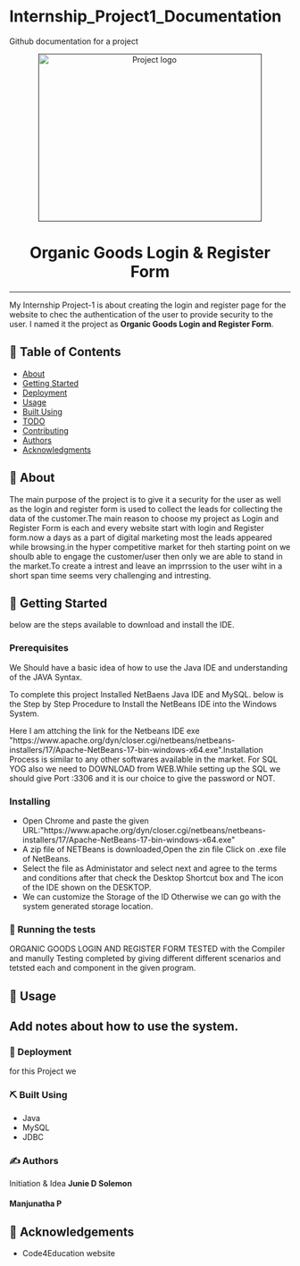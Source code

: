 # Internship_Project1_Documentation
Github documentation for a project
<p align="center">
  <a href="" rel="noopener">
 <img width=400px height=300px src="https://i.imgur.com/6wj0hh6.jpg" alt="Project logo"></a>
</p>
<h1 align="center">Organic Goods Login & Register Form</h1>
<hr style="border 1px gray>
<p align="center"> My Internship Project-1 is about creating the login and register page for the website to chec the authentication of the user to provide security to the user. I named it the project as <strong>Organic Goods Login and Register Form</strong>.
</p>
<h2>📝 Table of Contents</h2>
<ul>
                 <li><a href="#about">About</a></li>
 <li><a href="#getting_started">Getting Started</a></li>
                               <li><a href="#deployment">Deployment</a></li> 
 <li><a href="#usage">Usage</li>
 <li><a href="#builtusing">Built Using</a></li>
 <li><a href="#todo">TODO</a></li>
 <li><a href="#contributing">Contributing</a></li>
 <li><a href="#authors">Authors</a></li>
 <li><a href="#acknowledgments">Acknowledgments</a></li>                        
</ul>
                               
 <h2>🧐 About<a href=""></a></h2>
 <p> The main purpose of the project is to give it a security for the user as well as the login and register form is used to collect the leads for collecting the data of the customer.The main reason to choose my project as Login and Register Form is each and every website start with login and Register form.now a days as a part of digital marketing most the leads appeared while browsing.in the hyper competitive market for theh starting point on we shoulb able to engage the customer/user then only we are able to stand in the market.To create a intrest and leave an imprrssion to the user wiht in a short span time seems very challenging and intresting.  </p>
<h2>🏁 Getting Started <a name = "getting_started"></a></h2>
                                                  <p>below are the steps available to download and install the IDE.</p>

<h3>Prerequisites</h3>
    <p>We Should have a basic idea of how to use the Java IDE and understanding of the JAVA Syntax.</p>
<p>To complete this project Installed NetBaens Java IDE and MySQL.
    below is the Step by Step Procedure to Install the NetBeans IDE into the Windows System.</p>
<div>
Here I am attching the link for the Netbeans IDE exe "https://www.apache.org/dyn/closer.cgi/netbeans/netbeans-installers/17/Apache-NetBeans-17-bin-windows-x64.exe".Installation Process is similar to any other softwares available in the market.
For SQL YOG also we need to DOWNLOAD from WEB.While setting up the SQL we should give Port :3306 and it is our choice to give the password or NOT.
</div>

<h3>Installing</h3>
<ul>
<li>Open Chrome and paste the given URL:"https://www.apache.org/dyn/closer.cgi/netbeans/netbeans-installers/17/Apache-NetBeans-17-bin-windows-x64.exe"</li>
 <li> A zip file of NETBeans is downloaded,Open the zin file Click on .exe file of NetBeans.</li>
<li>Select the file as Administator and select next and agree to the terms and conditions after that check the Desktop Shortcut box and The icon of the IDE shown on the DESKTOP.</li>
<li>We can customize the Storage of the ID Otherwise we can go with the system generated storage location.</li></ul>
<h3>🔧 Running the tests <a name = "tests"></a></h3>
ORGANIC GOODS LOGIN AND REGISTER FORM TESTED with the Compiler and manully Testing completed by giving different different scenarios and tetsted each and component in the given program. 
<h2>🎈 Usage <a name="usage"></a><h2>
Add notes about how to use the system.
<h3>🚀 Deployment <a name = "deployment"></a></h3>
                                        <p>for this Project we </p>
<h3>⛏️ Built Using <a href="built_using"></a></h3>
<ul>
 <li>Java</li>
 <li>MySQL</li>
 <li>JDBC</li>
                                        
</ul>
 <h3>✍️ Authors <a name = "authors"></a></h3>
                                   <P>Initiation & Idea <strong>Junie D Solemon</strong></p>
                                   <h4>Manjunatha P</h4>
<h2>🎉 Acknowledgements <a name = "acknowledgement"></a></h2>
                                                  <ul> 
                                                   <li>Code4Education website</li></ul>

